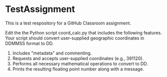 # TestAssignment
This is a test respository for a GitHub Classroom assignment.

Edit the the Python script coord_calc.py that includes the following features.  Your script should convert user-supplied geographic coordinates in DDMMSS format to DD.

1.  Includes "metadata" and commenting.
2.  Requests and accepts user-supplied coordinates (e.g., 391120).
3.  Performs all necessary mathematical operations to convert to DD.
4.  Prints the resulting floating point number along with a message.
